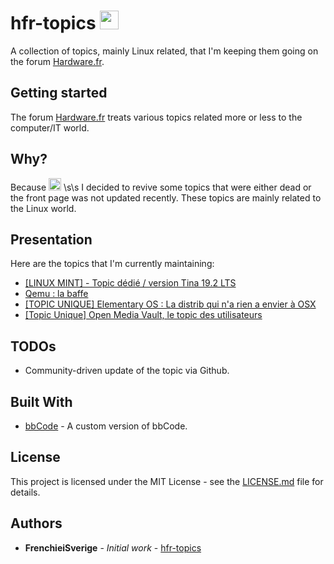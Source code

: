 # hfr-topics <img src="http://resize.over-blog.com/500x500.png?http://www.hardware.fr/images_skin_2010/facebook/logo.png" width=30>

A collection of topics, mainly Linux related, that I'm keeping them going on the forum [Hardware.fr](https://forum.hardware.fr/). 

## Getting started

The forum [Hardware.fr](https://forum.hardware.fr/) treats various topics related more or less to the computer/IT world.

## Why?

Because <img src="https://reho.st/preview/self/2436ba48c780a3c233639920cb15cb22af71d943.jpg" width=20> \s\s
I decided to revive some topics that were either dead or the front page was not updated recently. These topics are mainly related to the Linux world.

## Presentation

Here are the topics that I'm currently maintaining:
* [[LINUX MINT] - Topic dédié / version Tina 19.2 LTS](https://forum.hardware.fr/forum2.php?config=hfr.inc&cat=11&subcat=204&post=67863&page=1&p=1&sondage=0&owntopic=1&trash=0&trash_post=0&print=0&numreponse=0&quote_only=0&new=0&nojs=0)
* [Qemu : la baffe](https://forum.hardware.fr/forum2.php?config=hfr.inc&cat=11&subcat=208&post=38501&page=1&p=1&sondage=0&owntopic=1&trash=0&trash_post=0&print=0&numreponse=0&quote_only=0&new=0&nojs=0)
* [[TOPIC UNIQUE] Elementary OS : La distrib qui n'a rien a envier à OSX](https://forum.hardware.fr/forum2.php?config=hfr.inc&cat=11&subcat=204&post=74522&page=1&p=1&sondage=0&owntopic=1&trash=0&trash_post=0&print=0&numreponse=0&quote_only=0&new=0&nojs=0)
* [[Topic Unique] Open Media Vault, le topic des utilisateurs](https://forum.hardware.fr/forum2.php?config=hfr.inc&cat=11&subcat=204&post=72970&page=1&p=1&sondage=0&owntopic=1&trash=0&trash_post=0&print=0&numreponse=0&quote_only=0&new=0&nojs=0)

## TODOs

* Community-driven update of the topic via Github.

## Built With

* [bbCode](https://www.phpbb.com/community/help/bbcode) - A custom version of bbCode.

## License

This project is licensed under the MIT License - see the [LICENSE.md](LICENSE.md) file for details.

## Authors

* **FrenchieiSverige** - *Initial work* - [hfr-topics](https://github.com/frenchieisverige)

